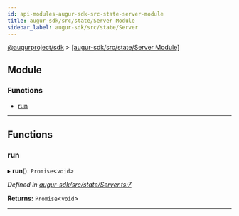 ```yaml
---
id: api-modules-augur-sdk-src-state-server-module
title: augur-sdk/src/state/Server Module
sidebar_label: augur-sdk/src/state/Server
---
```


[@augurproject/sdk](api-readme.md) > [[augur-sdk/src/state/Server Module]](api-modules-augur-sdk-src-state-server-module.md)

## Module

### Functions

* [run](api-modules-augur-sdk-src-state-server-module.md#run)

---

## Functions

<a id="run"></a>

###  run

▸ **run**(): `Promise`<`void`>

*Defined in [augur-sdk/src/state/Server.ts:7](https://github.com/AugurProject/augur/blob/0787bf1a23/packages/augur-sdk/src/state/Server.ts#L7)*

**Returns:** `Promise`<`void`>

___

